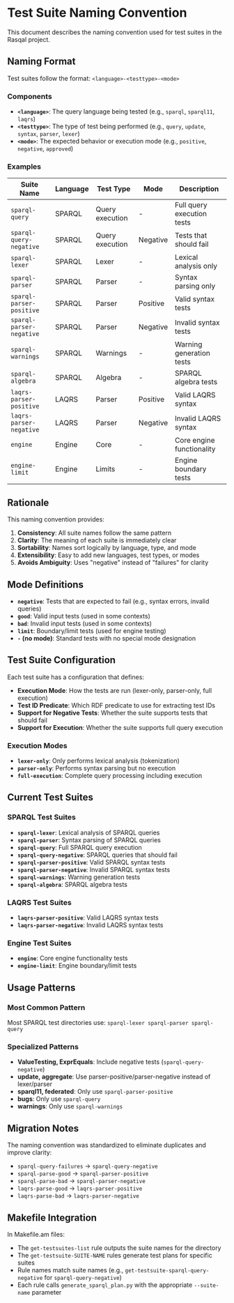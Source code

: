 # Test Suite Naming Convention

This document describes the naming convention used for test suites in the Rasqal project.

## Naming Format

Test suites follow the format: `<language>-<testtype>-<mode>`

### Components

- **`<language>`**: The query language being tested (e.g., `sparql`, `sparql11`, `laqrs`)
- **`<testtype>`**: The type of test being performed (e.g., `query`, `update`, `syntax`, `parser`, `lexer`)
- **`<mode>`**: The expected behavior or execution mode (e.g., `positive`, `negative`, `approved`)

### Examples

| Suite Name | Language | Test Type | Mode | Description |
|------------|----------|-----------|------|-------------|
| `sparql-query` | SPARQL | Query execution | - | Full query execution tests |
| `sparql-query-negative` | SPARQL | Query execution | Negative | Tests that should fail |
| `sparql-lexer` | SPARQL | Lexer | - | Lexical analysis only |
| `sparql-parser` | SPARQL | Parser | - | Syntax parsing only |
| `sparql-parser-positive` | SPARQL | Parser | Positive | Valid syntax tests |
| `sparql-parser-negative` | SPARQL | Parser | Negative | Invalid syntax tests |
| `sparql-warnings` | SPARQL | Warnings | - | Warning generation tests |
| `sparql-algebra` | SPARQL | Algebra | - | SPARQL algebra tests |
| `laqrs-parser-positive` | LAQRS | Parser | Positive | Valid LAQRS syntax |
| `laqrs-parser-negative` | LAQRS | Parser | Negative | Invalid LAQRS syntax |
| `engine` | Engine | Core | - | Core engine functionality |
| `engine-limit` | Engine | Limits | - | Engine boundary tests |

## Rationale

This naming convention provides:

1. **Consistency**: All suite names follow the same pattern
2. **Clarity**: The meaning of each suite is immediately clear
3. **Sortability**: Names sort logically by language, type, and mode
4. **Extensibility**: Easy to add new languages, test types, or modes
5. **Avoids Ambiguity**: Uses "negative" instead of "failures" for clarity

## Mode Definitions

- **`negative`**: Tests that are expected to fail (e.g., syntax errors, invalid queries)
- **`good`**: Valid input tests (used in some contexts)
- **`bad`**: Invalid input tests (used in some contexts)
- **`limit`**: Boundary/limit tests (used for engine testing)
- **`-` (no mode)**: Standard tests with no special mode designation

## Test Suite Configuration

Each test suite has a configuration that defines:
- **Execution Mode**: How the tests are run (lexer-only, parser-only, full execution)
- **Test ID Predicate**: Which RDF predicate to use for extracting test IDs
- **Support for Negative Tests**: Whether the suite supports tests that should fail
- **Support for Execution**: Whether the suite supports full query execution

### Execution Modes
- **`lexer-only`**: Only performs lexical analysis (tokenization)
- **`parser-only`**: Performs syntax parsing but no execution
- **`full-execution`**: Complete query processing including execution

## Current Test Suites

### SPARQL Test Suites
- **`sparql-lexer`**: Lexical analysis of SPARQL queries
- **`sparql-parser`**: Syntax parsing of SPARQL queries  
- **`sparql-query`**: Full SPARQL query execution
- **`sparql-query-negative`**: SPARQL queries that should fail
- **`sparql-parser-positive`**: Valid SPARQL syntax tests
- **`sparql-parser-negative`**: Invalid SPARQL syntax tests
- **`sparql-warnings`**: Warning generation tests
- **`sparql-algebra`**: SPARQL algebra tests

### LAQRS Test Suites
- **`laqrs-parser-positive`**: Valid LAQRS syntax tests
- **`laqrs-parser-negative`**: Invalid LAQRS syntax tests

### Engine Test Suites
- **`engine`**: Core engine functionality tests
- **`engine-limit`**: Engine boundary/limit tests

## Usage Patterns

### Most Common Pattern
Most SPARQL test directories use: `sparql-lexer sparql-parser sparql-query`

### Specialized Patterns
- **ValueTesting, ExprEquals**: Include negative tests (`sparql-query-negative`)
- **update, aggregate**: Use parser-positive/parser-negative instead of lexer/parser
- **sparql11, federated**: Only use `sparql-parser-positive`
- **bugs**: Only use `sparql-query`
- **warnings**: Only use `sparql-warnings`

## Migration Notes

The naming convention was standardized to eliminate duplicates and improve clarity:
- `sparql-query-failures` → `sparql-query-negative`
- `sparql-parse-good` → `sparql-parser-positive`
- `sparql-parse-bad` → `sparql-parser-negative`
- `laqrs-parse-good` → `laqrs-parser-positive`
- `laqrs-parse-bad` → `laqrs-parser-negative`

## Makefile Integration

In Makefile.am files:
- The `get-testsuites-list` rule outputs the suite names for the directory
- The `get-testsuite-SUITE-NAME` rules generate test plans for specific suites
- Rule names match suite names (e.g., `get-testsuite-sparql-query-negative` for `sparql-query-negative`)
- Each rule calls `generate_sparql_plan.py` with the appropriate `--suite-name` parameter 